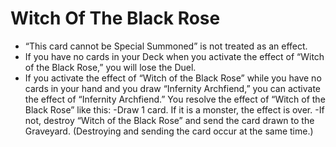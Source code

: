 # Witch Of The Black Rose

*   “This card cannot be Special Summoned” is not treated as an effect.
*   If you have no cards in your Deck when you activate the effect of “Witch of the Black Rose,” you will lose the Duel.
*   If you activate the effect of “Witch of the Black Rose” while you have no cards in your hand and you draw “Infernity Archfiend,” you can activate the effect of “Infernity Archfiend.” You resolve the effect of “Witch of the Black Rose” like this: -Draw 1 card. If it is a monster, the effect is over. -If not, destroy “Witch of the Black Rose” and send the card drawn to the Graveyard. (Destroying and sending the card occur at the same time.)
